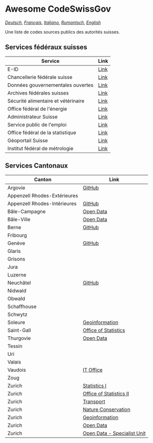 # Awesome CodeSwissGov

_[Deutsch](./README.de.md)_, _[Français](./README.fr.md)_, _[Italiano](./README.it.md)_, _[Rumantsch](./README.rm.md)_, _[English](./README.md)_

Une liste de codes sources publics des autorités suisses.

## Services fédéraux suisses

| Service                             | Link                                            |
| ----------------------------------- | ----------------------------------------------- |
| E-ID                                | [Link](https://github.com/e-id-admin)           |
| Chancellerie fédérale suisse        | [Link](https://github.com/swiss)                |
| Données gouvernementales ouvertes   | [Link](https://github.com/ogdch)                |
| Archives fédérales suisses          | [Link](https://github.com/SwissFederalArchives) |
| Sécurité alimentaire et vétérinaire | [Link](https://github.com/BLV-OSAV-USAV)        |
| Office fédéral de l'énergie         | [Link](https://github.com/SFOE)                 |
| Administrateur Suisse               | [Link](https://github.com/admin-ch)             |
| Service public de l'emploi          | [Link](https://github.com/alv-ch)               |
| Office fédéral de la statistique    | [Link](https://github.com/BFS-SHS-MSAS)         |
| Géoportail Suisse                   | [Link](https://github.com/geoadmin)             |
| Institut fédéral de métrologie      | [Link](https://github.com/metas-ch)             |

## Services Cantonaux

| Canton                       | Link                                                        |
| ---------------------------- | ----------------------------------------------------------- |
| Argovie                      | [GitHub](https://github.com/kanton-aargau)                  |
| Appenzell Rhodes-Extérieures |                                                             |
| Appenzell Rhodes-Intérieures | [GitHub](https://github.com/KTAI-GIS)                       |
| Bâle-Campagne                | [Open Data](https://github.com/ogd-bl)                      |
| Bâle-Ville                   | [Open Data](https://github.com/opendatabs)                  |
| Berne                        | [GitHub](https://github.com/kanton-bern)                    |
| Fribourg                     |                                                             |
| Genève                       | [GitHub](https://github.com/republique-et-canton-de-geneve) |
| Glaris                       |                                                             |
| Grisons                      |                                                             |
| Jura                         |                                                             |
| Luzerne                      |                                                             |
| Neuchâtel                    | [GitHub](https://github.com/sitn)                           |
| Nidwald                      |                                                             |
| Obwald                       |                                                             |
| Schaffhouse                  |                                                             |
| Schwytz                      |                                                             |
| Soleure                      | [Geoinformation](https://github.com/sogis)                  |
| Saint-Gall                   | [Office of Statistics](https://github.com/statistikSG)      |
| Thurgovie                    | [Open Data](https://github.com/ogdtg)                       |
| Tessin                       |                                                             |
| Uri                          |                                                             |
| Valais                       |                                                             |
| Vaudois                      | [IT Office](https://github.com/dsi-vd)                      |
| Zoug                         |                                                             |
| Zurich                       | [Statistics I](https://github.com/statistikstadtzuerich)    |
| Zurich                       | [Office of Statistics II](https://github.com/statistikZH)   |
| Zurich                       | [Transport](https://github.com/VerkehrsbetriebeZuerich)     |
| Zurich                       | [Nature Conservation](https://github.com/FNSKtZH)           |
| Zurich                       | [Geoinformation](https://github.com/gisktzh)                |
| Zurich                       | [Open Data](https://github.com/opendatazurich)              |
| Zurich                       | [Open Data - Specialist Unit](https://github.com/openZH)    |
